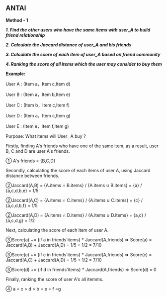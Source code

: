 ## ANTAI

**Method - 1**

***1. Find the other users who have the same items with user_A to build friend relationship***

***2. Calculate the Jaccard distance of user_A and his friends***

***3. Calculate the score of each item of user_A based on friend community***

***4. Ranking the score of all items which the user may consider to buy them***

**Example:**

User A : (Item a，Item c,Item d)

User B : (Item a，Item b,Item e)

User C : (Item b，Item c,Item f)

User D : (Item a，Item c,Item g)

User E : (Item e，Item f,Item g)

Purpose: What items will User_ A buy ?

Firstly, finding A's friends who have one of the same item, as a result, user B, C and D are user A's friends.

① A's friends = {B,C,D}

Secondly, calculating the score of each items of user A, using Jaccard distance between friends.

②Jaccard(A,B) = {A.items ∩ B.items} / {A.items ∪ B.items} = {a} / {a,c,d,b,e} = 1/5

②Jaccard(A,C) = {A.items ∩ C.items} / {A.items ∪ C.items} = {c} / {a,c,d,b,f} = 1/5
 
②Jaccard(A,D) = {A.items ∩ D.items} / {A.items ∪ D.items} = {a,c} / {a,c,d,g} = 1/2
 
Next, calculating the score of each item of user A.

③Score(a) += {if a in friends'items} * Jaccard(A,friends) => Score(a) = Jaccard(A,B) + Jaccard(A,D) = 1/5 + 1/2 = 7/10

③Score(c) += {if c in friends'items} * Jaccard(A,friends) => Score(c) = Jaccard(A,C) + Jaccard(A,D) = 1/5 + 1/2 = 7/10

③Score(d) += {if d in friends'items} * Jaccard(A,friends) => Score(d) = 0

Finally, ranking the score of user A's all itemms.

④ a = c > d > b = e = f =g

